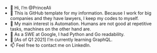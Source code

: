 - 👋 Hi, I’m @PrinceAli
- :shrug: This is GitHub template for my information. Because I work for big companies and they have lawyers, I keep my codes to myself.
- 👀 My main interest is Automation. Humans are not good at repetitive tasks, machines on the other hand are. 
- :book: As a SWE at Google, I had Python and Go readability.
- 🌱 [As of Q1 2021] I’m currently learning GraphQL.
- 📫 Feel free to contact me on LinkedIn. 

<!---
PrinceAli/PrinceAli is a ✨ special ✨ repository because its `README.md` (this file) appears on your GitHub profile.
You can click the Preview link to take a look at your changes.
--->
